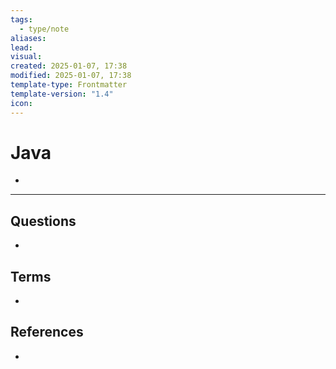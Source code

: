 ```yaml
---
tags:
  - type/note
aliases: 
lead: 
visual: 
created: 2025-01-07, 17:38
modified: 2025-01-07, 17:38
template-type: Frontmatter
template-version: "1.4"
icon:
---
```



# Java

<!-- Main STRUCTURE of my content -->
- 


---
## Questions
<!-- What remains for you to consider? --> 
- 


## Terms
<!-- Links to definition pages -->
- 


## References
<!-- Links to pages not referenced in the content -->
- 


